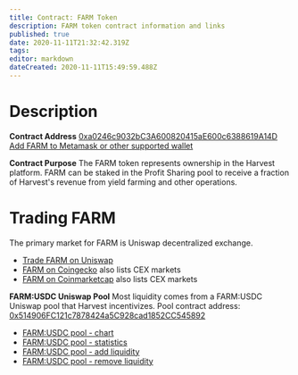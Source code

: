 ```yaml
---
title: Contract: FARM Token
description: FARM token contract information and links
published: true
date: 2020-11-11T21:32:42.319Z
tags: 
editor: markdown
dateCreated: 2020-11-11T15:49:59.488Z
---
```


# Description
**Contract Address**
[0xa0246c9032bC3A600820415aE600c6388619A14D][es-farm]
[Add FARM to Metamask or other supported wallet][wallet-add-farm]

**Contract Purpose**
The FARM token represents ownership in the Harvest platform. FARM can be staked in the Profit Sharing pool to receive a fraction of Harvest's revenue from yield farming and other operations.

# Trading FARM

The primary market for FARM is Uniswap decentralized exchange.

- [Trade FARM on Uniswap][uni-buy-farm]
- [FARM on Coingecko][coingecko-farm] also lists CEX markets
- [FARM on Coinmarketcap][cmc-farm] also lists CEX markets

**FARM:USDC Uniswap Pool**
Most liquidity comes from a FARM:USDC Uniswap pool that Harvest incentivizes.
Pool contract address: [0x514906FC121c7878424a5C928cad1852CC545892][es-pool-farmusdc]

- [FARM:USDC pool - chart][dexvision-farm]
- [FARM:USDC pool - statistics][uni-info-farm]
- [FARM:USDC pool - add liquidity][uni-add-farm]
- [FARM:USDC pool - remove liquidity][uni-remove-farm]




[cmc-farm]: https://coinmarketcap.com/currencies/harvest-finance/
[coingecko-farm]: https://www.coingecko.com/en/coins/harvest-finance
[es-farm]: https://etherscan.io/token/0xa0246c9032bc3a600820415ae600c6388619a14d
[es-pool-farmusdc]: https://etherscan.io/address/0x514906FC121c7878424a5C928cad1852CC545892
[uni-info-farm]: https://uniswap.info/token/0xa0246c9032bc3a600820415ae600c6388619a14d
[uni-buy-farm]: https://uniswap.exchange/swap?outputCurrency=0xa0246c9032bc3a600820415ae600c6388619a14d
[uni-add-farm]: https://app.uniswap.org/#/add/0xa0246c9032bC3A600820415aE600c6388619A14D/0xA0b86991c6218b36c1d19D4a2e9Eb0cE3606eB48
[uni-remove-farm]: https://app.uniswap.org/#/remove/0xa0246c9032bC3A600820415aE600c6388619A14D/0xA0b86991c6218b36c1d19D4a2e9Eb0cE3606eB48
[dexvision-farm]: https://beta.dex.vision/?ticker=UniswapV2:FARMUSDC-0x514906FC121c7878424a5C928cad1852CC545892&interval=15
[wallet-add-farm]: https://harvestfi.github.io/add-farm
